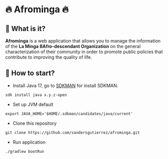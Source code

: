 # :fire: Afrominga :fire:

## :thought_balloon: What is it?

**Afrominga** is a web application that allows you to manage the information of the
**La Minga 8Afro-descendant Organization** on the general characterization of their community
in order to promote public policies that contribute to improving the quality of life.

## :checkered_flag: How to start?

- Install Java 17, go to [SDKMAN](https://sdkman.io/install) for install SDKMAN.

```shell
sdk install java x.y.z-open
```

- Set up JVM default

```shell
export JAVA_HOME='$HOME/.sdkman/candidates/java/current'
```

- Clone this repository

```shell
git clone https://github.com/sandersgutierrez/afrominga.git
```

- Run application

```shell
./gradlew bootRun
```